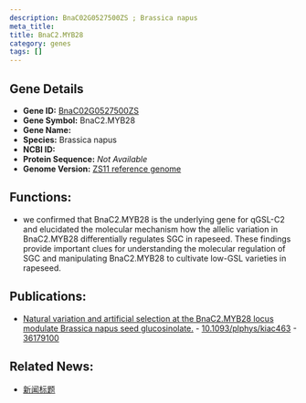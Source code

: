 ```yaml
---
description: BnaC02G0527500ZS ; Brassica napus
meta_title:
title: BnaC2.MYB28
category: genes
tags: []
---
```


## Gene Details
- **Gene ID:**	[BnaC02G0527500ZS](https://www.maizegdb.org/gene_center/gene/BnaC02G0527500ZS)
- **Gene Symbol:** BnaC2.MYB28
- **Gene Name:** 
- **Species:** Brassica napus
- **NCBI ID:** [  ]()
- **Protein Sequence:** *Not Available*
- **Genome Version:** [ZS11 reference genome]()

## Functions:
   - we confirmed that BnaC2.MYB28 is the underlying gene for qGSL-C2 and elucidated the molecular mechanism how the allelic variation in BnaC2.MYB28 differentially regulates SGC in rapeseed. These findings provide important clues for understanding the molecular regulation of SGC and manipulating BnaC2.MYB28 to cultivate low-GSL varieties in rapeseed.

## Publications:
   - [Natural variation and artificial selection at the BnaC2.MYB28 locus modulate Brassica napus seed glucosinolate.]( https://academic.oup.com/plphys/article/191/1/352/6731938?login=true ) - [10.1093/plphys/kiac463]( https://academic.oup.com/plphys/article/191/1/352/6731938?login=true ) - [36179100](https://pubmed.ncbi.nlm.nih.gov/36179100/)

## Related News:
   - [新闻标题](https://mp.weixin.qq.com/s?__biz=Mzg3MDEwNDEyMg==&mid=2247539210&idx=2&sn=474feffa2a93c141b44829bc79ee907e&chksm=ce90f75ff9e77e494b9bcf4f7907719e257b968c78184380527242f98f87a3c9f6f4a6ebe471&scene=27#wechat_redirect)
